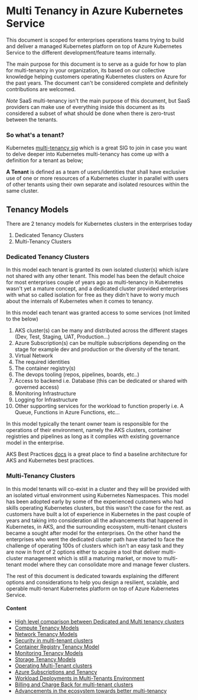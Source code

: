 # Multi Tenancy in Azure Kubernetes Service

This document is scoped for enterprises operations teams trying to build and deliver a managed Kubernetes platform on top of Azure Kubernetes Service to the different development/feature teams internally.

The main purpose for this document is to serve as a guide for how to plan for multi-tenancy in your organization, its based on our collective knowledge helping customers operating Kubernetes clusters on Azure for the past years. The document can't be considered complete and definitely contributions are welcomed. 

*Note* SaaS multi-tenancy isn't the main purpose of this document, but SaaS providers can make use of everything inside this document as its considered a subset of what should be done when there is zero-trust between the tenants. 


### So what's a tenant? 

Kubernetes [multi-tenancy sig](https://github.com/kubernetes-sigs/multi-tenancy) which is a great SIG to join in case you want to delve deeper into Kubernetes multi-tenancy has come up with a definition for a tenant as below;

**A Tenant**  is defined as a team of users/identities that shall have exclusive use of one or more resources of a Kubernetes cluster in parallel with users of other tenants using their own separate and isolated resources within the same cluster.



## Tenancy Models 

There are 2 tenancy models for Kubernetes clusters in the enterprises today
1. Dedicated Tenancy Clusters
2. Multi-Tenancy Clusters 


### Dedicated Tenancy Clusters

In this model each tenant is granted its own isolated cluster(s) which is/are not shared with any other tenant. This model has been the default choice for most enterprises couple of years ago as multi-tenancy in Kubernetes wasn't yet a mature concept, and a dedicated cluster provided enterprises with what so called isolation for free as they didn't have to worry much about the internals of Kubernetes when it comes to tenancy. 

In this model each tenant was granted access to some services (not limited to the below)

1. AKS cluster(s) can be many and distributed across the different stages (Dev, Test, Staging, UAT, Production...)
2. Azure Subscription(s) can be multiple subscriptions depending on the stage for example dev and production or the diversity of the tenant.
3. Virtual Network 
4. The required identities 
5. The container registry(s)
6. The devops tooling (repos, pipelines, boards, etc..)
7. Access to backend i.e. Database (this can be dedicated or shared with governed access)
8. Monitoring Infrastructure 
9. Logging for Infrastructure 
10. Other supporting services for the workload to function properly i.e. A Queue, Functions in Azure Functions, etc...

In this model typically the tenant owner team is responsible for the operations of their environment, namely the AKS clusters, container registries and pipelines as long as it complies with existing governance model in the enterprise.

AKS Best Practices [docs](https://docs.microsoft.com/en-us/azure/aks/best-practices) is a great place to find a baseline architecture for AKS and Kubernetes best practices. 



### Multi-Tenancy Clusters 

In this model tenants will co-exist in a cluster and they will be provided with an isolated virtual environment using Kubernetes Namespaces. This model has been adopted early by some of the experienced customers who had skills operating Kubernetes clusters, but this wasn't the case for the rest. as customers have built a lot of experience in Kubernetes in the past couple of years and taking into consideration all the advancements that happened in Kubernetes, in AKS, and the surrounding ecosystem, multi-tenant clusters became a sought after model for the enterprises. On the other hand the enterprises who went the dedicated cluster path have started to face the challenge of operating 100s of clusters which isn't an easy task and they are now in front of 2 options either to acquire a tool that deliver multi-cluster management which is still a maturing market, or move to multi-tenant model where they can consolidate more and manage fewer clusters. 

The rest of this document is dedicated towards explaining the different options and considerations to help you design a resilient, scalable, and operable multi-tenant Kubernetes platform on top of Azure Kubernetes Service. 


#### Content 
* [High level comparison between Dedicated and Multi tenancy clusters](dedicatedVsMultiTenancy.md)
* [Compute Tenancy Models](computeTenancy.md)
* [Network Tenancy Models](networkTenancy.md)
* [Security in multi-tenant clusters](security.md)
* [Container Registry Tenancy Model](acrTenancy.md)
* [Monitoring Tenancy Models](monitoringTenancy.md)
* [Storage Tenancy Models](storageTenancy.md)
* [Operating Multi-Tenant clusters](operations.md)
* [Azure Subscriptions and Tenancy](subscriptionsTenancy.md)
* [Workload Deployments in Multi-Tenants Environment](workloadDeployments.md)
* [Billing and Charge Back for multi-tenant clusters](chargeBack.md)
* [Advancements in the ecosystem towards better multi-tenancy](others.md)




